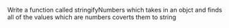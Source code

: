 Write a function called stringifyNumbers which takes in an objct
and finds all of the values which are numbers coverts them to string